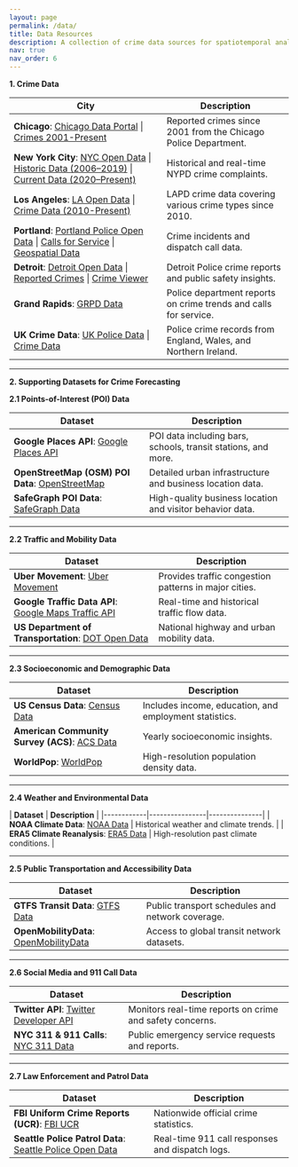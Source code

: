 ```yaml
---
layout: page
permalink: /data/
title: Data Resources
description: A collection of crime data sources for spatiotemporal analytics and research
nav: true
nav_order: 6
---
```


**1. Crime Data**

| **City**  | **Description** | 
|-----------|----------------|
| **Chicago**:  [Chicago Data Portal](https://data.cityofchicago.org/) \| [Crimes 2001-Present](https://data.cityofchicago.org/Public-Safety/Crimes-2001-to-Present/ijzp-q8t2) | Reported crimes since 2001 from the Chicago Police Department. | 
| **New York City**:  [NYC Open Data](https://opendata.cityofnewyork.us/) \| [Historic Data (2006–2019)](https://data.cityofnewyork.us/Public-Safety/NYPD-Complaint-Data-Historic/qgea-i56i) \| [Current Data (2020–Present)](https://data.cityofnewyork.us/Public-Safety/NYPD-Complaint-Data-Current-Year-To-Date/5uac-w243) | Historical and real-time NYPD crime complaints. |
| **Los Angeles**: [LA Open Data](https://data.lacity.org/) \| [Crime Data (2010-Present)](https://data.lacity.org/Public-Safety/Crime-Data-from-2010-to-Present/2nrs-mtv8) | LAPD crime data covering various crime types since 2010. | 
| **Portland**: [Portland Police Open Data](https://www.portland.gov/police/open-data) \| [Calls for Service](https://public.tableau.com/app/profile/portlandpolicebureau/viz/DispatchedCallsforService/DispatchedCalls) \| [Geospatial Data](https://gis-pdx.opendata.arcgis.com/) | Crime incidents and dispatch call data. |
| **Detroit**: [Detroit Open Data](https://data.detroitmi.gov/) \| [Reported Crimes](https://data.detroitmi.gov/search?q=crimes&tags=public%2520safety) \| [Crime Viewer](https://data.detroitmi.gov/pages/crime-viewer) | Detroit Police crime reports and public safety insights. |
| **Grand Rapids**: [GRPD Data](https://grpd-grandrapids.hub.arcgis.com/search?groupIds=7d1304bc6c43412c87f178874d9d2fb7&q=crime) | Police department reports on crime trends and calls for service. |
| **UK Crime Data**: [UK Police Data](https://data.police.uk/) \| [Crime Data](https://data.police.uk/data/) | Police crime records from England, Wales, and Northern Ireland. |

---

**2. Supporting Datasets for Crime Forecasting**

**2.1 Points-of-Interest (POI) Data**

| **Dataset** | **Description** |
|------------|----------------|
| **Google Places API**: [Google Places API](https://developers.google.com/maps/documentation/places/web-service/intro)  | POI data including bars, schools, transit stations, and more. |
| **OpenStreetMap (OSM) POI Data**: [OpenStreetMap](https://www.openstreetmap.org/) | Detailed urban infrastructure and business location data. |
| **SafeGraph POI Data**: [SafeGraph Data](https://www.safegraph.com/)| High-quality business location and visitor behavior data. |

---

**2.2 Traffic and Mobility Data**

| **Dataset** | **Description** |
|------------|----------------|
| **Uber Movement**: [Uber Movement](https://movement.uber.com/) | Provides traffic congestion patterns in major cities. |
| **Google Traffic Data API**: [Google Maps Traffic API](https://developers.google.com/maps/documentation/traffic) | Real-time and historical traffic flow data. |
| **US Department of Transportation**: [DOT Open Data](https://data.transportation.gov/) | National highway and urban mobility data. |

---

**2.3 Socioeconomic and Demographic Data**

| **Dataset** | **Description** |
|------------|----------------|
| **US Census Data**: [Census Data](https://data.census.gov/cedsci/)| Includes income, education, and employment statistics. |
| **American Community Survey (ACS)**: [ACS Data](https://www.census.gov/programs-surveys/acs)| Yearly socioeconomic insights. |
| **WorldPop**: [WorldPop](https://www.worldpop.org/) | High-resolution population density data. |

---

**2.4 Weather and Environmental Data**

| **Dataset** | **Description** |
|------------|----------------|---------------|
| **NOAA Climate Data**: [NOAA Data](https://www.ncdc.noaa.gov/cdo-web/) | Historical weather and climate trends. | 
| **ERA5 Climate Reanalysis**: [ERA5 Data](https://cds.climate.copernicus.eu/) | High-resolution past climate conditions. |

---

**2.5 Public Transportation and Accessibility Data**

| **Dataset** | **Description** |
|------------|----------------|
| **GTFS Transit Data**: [GTFS Data](https://transitfeeds.com/)| Public transport schedules and network coverage. |  
| **OpenMobilityData**: [OpenMobilityData](https://www.openmobilitydata.org/) | Access to global transit network datasets. |  

---

**2.6 Social Media and 911 Call Data**

| **Dataset** | **Description** | 
|------------|----------------|
| **Twitter API**: [Twitter Developer API](https://developer.twitter.com/) | Monitors real-time reports on crime and safety concerns. |
| **NYC 311 & 911 Calls**: [NYC 311 Data](https://data.cityofnewyork.us/Social-Services/311-Service-Requests-from-2010-to-Present/erm2-nwe9) | Public emergency service requests and reports. | 

---

**2.7 Law Enforcement and Patrol Data**

| **Dataset** | **Description** |
|------------|----------------|
| **FBI Uniform Crime Reports (UCR)**: [FBI UCR](https://www.fbi.gov/services/cjis/ucr) | Nationwide official crime statistics. | 
| **Seattle Police Patrol Data**: [Seattle Police Open Data](https://data.seattle.gov/Public-Safety/Real-Time-911/3k2p-39jp) | Real-time 911 call responses and dispatch logs. | 